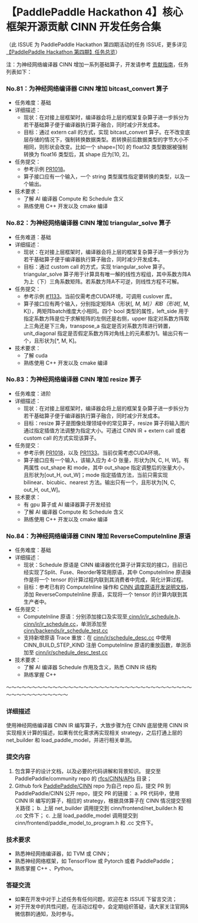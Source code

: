 # 【PaddlePaddle Hackathon 4】核心框架开源贡献 CINN 开发任务合集

（此 ISSUE 为 PaddlePaddle Hackathon 第四期活动的任务 ISSUE，更多详见 [【PaddlePaddle Hackathon 第四期】任务总览](https://github.com/PaddlePaddle/Paddle/issues/51281)）

注：为神经网络编译器 CINN 增加一系列基础算子，开发请参考 [贡献指南](https://www.paddlepaddle.org.cn/documentation/docs/zh/develop/dev_guides/index_cn.html)，任务列表如下：

### No.81：为神经网络编译器 CINN 增加 bitcast_convert 算子 <a name='task81'></a>

- 任务难度：基础
- 详细描述：
  - 现状：在对接上层框架时，编译器会将上层的框架复杂算子进一步拆分为若干基础算子便于编译器执行算子融合，同时减少开发成本。
  - 目标：通过 extern call 的方式，实现 bitcast_convert 算子。在不改变底层存储的情况下，强制转换数据类型。若转换前后数据类型的字节大小不相同，则形状会改变。比如一个 shape=[10] 的 float32 类型数据被强制转换为 float16 类型后，其 shape 应为[10, 2]。
- 任务提交：
  - 参考示例 [PR1018](https://github.com/PaddlePaddle/CINN/pull/1018)。
  - 算子接口应有一个输入，一个 string 类型属性指定要转换的类型，以及一个输出。
- 技术要求：
  - 了解 AI 编译器 Compute 和 Schedule 含义
  - 熟练使用 C++ 开发以及 cmake 编译

### No.82：为神经网络编译器 CINN 增加 triangular_solve 算子 <a name='task82'></a>

- 任务难道：基础
- 详细描述：
  - 现状：在对接上层框架时，编译器会将上层的框架复杂算子进一步拆分为若干基础算子便于编译器执行算子融合，同时减少开发成本。
  - 目标：通过 custom call 的方式，实现 triangular_solve 算子。triangular_solve 算子用于计算具有唯一解的线性方程组，其中系数方阵A为上（下）三角系数矩阵。若系数方阵A不可逆，则线性方程不可解。
- 任务提交：
  - 参考示例 [#1133](https://github.com/PaddlePaddle/CINN/pull/1133)。当前仅需考虑CUDA环境，可调用 cuslover 库。
  - 算子接口应有两个输入，分别指定矩阵A（形状[*, M, M]）和B（形状[*, M, K]），两矩阵batch维度大小相同。四个 bool 类型的属性，left_side 用于指定系数方阵是位于求解矩阵的左侧还是右侧，upper 指定对系数方阵取上三角还是下三角，transpose_a 指定是否对系数方阵进行转置，unit_diagonal 指定是否假定系数方阵对角线上的元素都为1。输出只有一个，且形状为[*, M, K]。
- 技术要求：
  - 了解 cuda
  - 熟练使用 C++ 开发以及 cmake 编译

### No.83：为神经网络编译器 CINN 增加 resize 算子 <a name='task83'></a>

- 任务难度：进阶
- 详细描述：
  - 现状：在对接上层框架时，编译器会将上层的框架复杂算子进一步拆分为若干基础算子便于编译器执行算子融合，同时减少开发成本。
  - 目标：resize 算子是图像处理领域中的常见算子，resize 算子将输入图片通过指定插值方法调整为指定大小。可通过 CINN IR + extern call 或者 custom call 的方式实现该算子。
- 任务提交：
  - 参考示例 [PR1018](https://github.com/PaddlePaddle/CINN/pull/1018)，以及 [PR1133](https://github.com/PaddlePaddle/CINN/pull/1133)。当前仅需考虑CUDA环境。
  - 算子接口应有一个输入，该输入应为 4-D 张量，形状为[N, C, H, W]。有两属性 out_shape 和 mode，其中 out_shape 指定调整后的张量大小，且形状为[out_H, out_W]；mode 指定插值方法，当前只需实现 bilinear、bicubic、nearest 方法。输出只有一个，且形状为[N, C, out_H, out_W]。
- 技术要求：
  - 有 gpu 算子或 AI 编译器算子开发经验
  - 了解 AI 编译器 Compute 和 Schedule 含义
  - 熟练使用 C++ 开发以及 cmake 编译

### No.84：为神经网络编译器 CINN 增加 ReverseComputeInline 原语 <a name='task84'></a>

- 任务难度：基础
- 详细描述：
  - 现状：Schedule 原语是 CINN 编译器优化算子计算实现的接口，目前已经实现了Split、Fuse、Reorder等常用原语，其中 ComputeInline 原语操作是将一个 tensor 的计算过程内联到其消费者中完成，简化计算过程。
  - 目标：参考已有的 ComputeInline 操作和 [CINN 调度原语开发说明文档](https://github.com/PaddlePaddle/community/blob/master/pfcc/call-for-contributions/CINN/CINN_ir_schedule.md)，添加 ReverseComputeInline 原语，实现将一个 tensor 的计算内联到其生产者中。
- 任务提交：
  - ComputeInline 原语：分别添加接口及实现至[ cinn/ir/ir_schedule.h](https://github.com/PaddlePaddle/CINN/blob/f3dfd275d6ed189e6d18a885178632a4b02afddd/cinn/ir/ir_schedule.h)、[cinn/ir/ir_schedule.cc](https://github.com/PaddlePaddle/CINN/blob/f3dfd275d6ed189e6d18a885178632a4b02afddd/cinn/ir/ir_schedule.cc)，单测添加至 [cinn/backends/ir_schedule_test.cc](https://github.com/PaddlePaddle/CINN/blob/f3dfd275d6ed189e6d18a885178632a4b02afddd/cinn/backends/ir_schedule_test.cc)
  - 支持新增原语 Trace 重放：在 [cinn/ir/schedule_desc.cc](https://github.com/PaddlePaddle/CINN/blob/f3dfd275d6ed189e6d18a885178632a4b02afddd/cinn/ir/schedule_desc.cc) 中使用CINN_BUILD_STEP_KIND 注册 ComputeInline 原语的重放函数，单测添加至 [cinn/ir/schedule_desc_test.cc](https://github.com/PaddlePaddle/CINN/blob/f3dfd275d6ed189e6d18a885178632a4b02afddd/cinn/ir/schedule_desc_test.cc)
- 技术要求：
  - 了解 AI 编译器 Schedule 作用及含义，熟悉 CINN IR 结构
  - 熟练掌握 C++



～～～～～～～～～～～～～～～～～～～～～～～～～～～～～～～～～～～～～～～～～～～～～～～～

### 详细描述
使用神经网络编译器 CINN IR 编写算子，大致步骤为在 CINN 底层使用 CINN IR 实现相关计算的描述，如果有优化需求再实现相关 strategy，之后打通上层的 net_builder 和 load_paddle_model，并进行相关单测。

### 提交内容
1. 包含算子的设计文档，以及必要的代码讲解和背景知识。 提交至 PaddlePaddle/community repo 的 [rfcs/CINN/APIs](https://github.com/PaddlePaddle/community/tree/master/rfcs/CINN/APIs) 目录；
2. Github fork [PaddlePaddle/CINN](https://github.com/PaddlePaddle/CINN) repo 为自己 repo 后，提交 PR 到 PaddlePaddle/CINN 公开 repo，提交 PR 的链接：
 a. PR 代码中，使用 CINN IR 编写的算子，相应的 strategy，根据具体算子在 CINN 情况提交至相关路径；
  b. 上层 net_builder 调用提交到 cinn/frontend/net_builder.h 和 .cc 文件下；
  c. 上层 load_paddle_model 调用提交到 cinn/frontend/paddle_model_to_program.h 和 .cc 文件下。

### 技术要求

- 熟悉神经网络编译器，如 TVM 或 CINN；
- 熟悉神经网络框架，如 TensorFlow 或 Pytorch 或者 PaddlePaddle；
- 熟练掌握 C++ 、Python。

### 答疑交流

- 如果在开发中对于上述任务有任何问题，欢迎在本 ISSUE 下留言交流；
- 对于开发中的共性问题，在活动过程中，会定期组织答疑，请大家关注官网&微信群的通知，及时参与。
